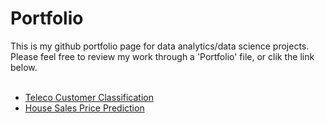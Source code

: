 # Portfolio
This is my github portfolio page for data analytics/data science projects. Please feel free to review my work through a 'Portfolio' file, or clik the link below.
<br>
<br>
- [Teleco Customer Classification](https://github.com/sh1508/sh1508.github.io/blob/main/Teleco%20Customer%20Classification/telco-binary-classification.ipynb)
- [House Sales Price Prediction](https://github.com/sh1508/sh1508.github.io/blob/main/House%20Sales%20Price%20in%20King%20County/house-sales-prices-prediction.ipynb)

